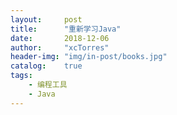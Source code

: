 ```yaml
---
layout:     post
title:      "重新学习Java"
date:       2018-12-06
author:     "xcTorres"
header-img: "img/in-post/books.jpg"
catalog:    true
tags:
    - 编程工具
    - Java
---
```

